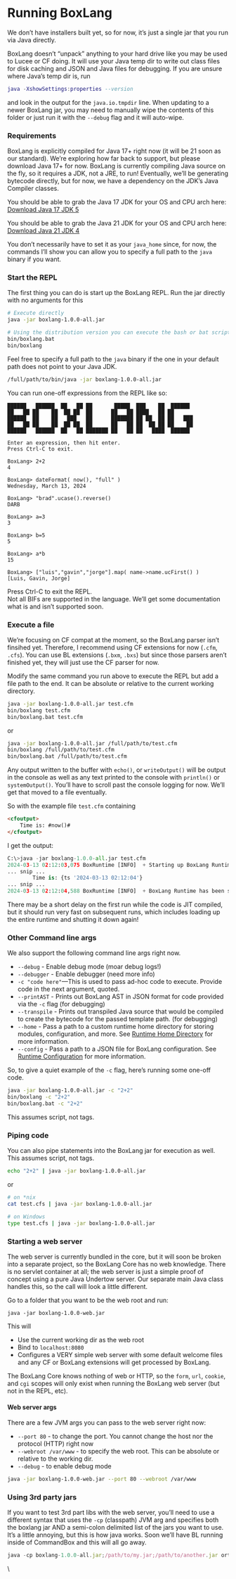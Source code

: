 # Running BoxLang

We don’t have installers built yet, so for now, it’s just a single jar that you run via Java directly.

BoxLang doesn’t “unpack” anything to your hard drive like you may be used to Lucee or CF doing. It will use your Java temp dir to write out class files for disk caching and JSON and Java files for debugging. If you are unsure where Java’s temp dir is, run

```lua
java -XshowSettings:properties --version
```

and look in the output for the `java.io.tmpdir` line. When updating to a newer BoxLang jar, you may need to manually wipe the contents of this folder or just run it with the `--debug` flag and it will auto-wipe.

### Requirements <a href="#requirements-7" id="requirements-7"></a>

BoxLang is explicitly compiled for Java 17+ right now (it will be 21 soon as our standard). We’re exploring how far back to support, but please download Java 17+ for now. BoxLang is currently compiling Java source on the fly, so it requires a JDK, not a JRE, to run! Eventually, we’ll be generating bytecode directly, but for now, we have a dependency on the JDK’s Java Compiler classes.

You should be able to grab the Java 17 JDK for your OS and CPU arch here: [Download Java 17 JDK 5](https://adoptium.net/temurin/releases/?package=jdk\&version=17)

You should be able to grab the Java 21 JDK for your OS and CPU arch here: [Download Java 21 JDK 4](https://adoptium.net/temurin/releases/?package=jdk\&version=21)

You don’t necessarily have to set it as your `java_home` since, for now, the commands I’ll show you can allow you to specify a full path to the `java` binary if you want.

### Start the REPL <a href="#start-the-repl-8" id="start-the-repl-8"></a>

The first thing you can do is start up the BoxLang REPL. Run the jar directly with no arguments for this

```bash
# Execute directly
java -jar boxlang-1.0.0-all.jar

# Using the distribution version you can execute the bash or bat script
bin/boxlang.bat
bin/boxlang
```

Feel free to specify a full path to the `java` binary if the one in your default path does not point to your Java JDK.

```bash
/full/path/to/bin/java -jar boxlang-1.0.0-all.jar
```

You can run one-off expressions from the REPL like so:

```shell
██████   ██████  ██   ██ ██       █████  ███    ██  ██████
██   ██ ██    ██  ██ ██  ██      ██   ██ ████   ██ ██
██████  ██    ██   ███   ██      ███████ ██ ██  ██ ██   ███
██   ██ ██    ██  ██ ██  ██      ██   ██ ██  ██ ██ ██    ██
██████   ██████  ██   ██ ███████ ██   ██ ██   ████  ██████

Enter an expression, then hit enter.
Press Ctrl-C to exit.

BoxLang> 2+2
4

BoxLang> dateFormat( now(), "full" )
Wednesday, March 13, 2024

BoxLang> "brad".ucase().reverse()
DARB

BoxLang> a=3
3

BoxLang> b=5
5

BoxLang> a*b
15

BoxLang> ["luis","gavin","jorge"].map( name->name.ucFirst() )
[Luis, Gavin, Jorge]

```

Press Ctrl-C to exit the REPL.\
Not all BIFs are supported in the language. We’ll get some documentation what is and isn’t supported soon.

### Execute a file <a href="#execute-a-file-9" id="execute-a-file-9"></a>

We’re focusing on CF compat at the moment, so the BoxLang parser isn’t finsihed yet. Therefore, I recommend using CF extensions for now (`.cfm`, `.cfs`). You can use BL extensions (`.bxm`, `.bxs`) but since those parsers aren’t finished yet, they will just use the CF parser for now.

Modify the same command you run above to execute the REPL but add a file path to the end. It can be absolute or relative to the current working directory.

```bash
java -jar boxlang-1.0.0-all.jar test.cfm
bin/boxlang test.cfm
bin/boxlang.bat test.cfm
```

or

```bash
java -jar boxlang-1.0.0-all.jar /full/path/to/test.cfm
bin/boxlang /full/path/to/test.cfm
bin/boxlang.bat /full/path/to/test.cfm
```

Any output written to the buffer with `echo()`, or `writeOutput()` will be output in the console as well as any text printed to the console with `println()` or `systemOutput()`. You’ll have to scroll past the console logging for now. We’ll get that moved to a file eventually.

So with the example file `test.cfm` containing

```html
<cfoutput>
	Time is: #now()#
</cfoutput>
```

I get the output:

```python
C:\>java -jar boxlang-1.0.0-all.jar test.cfm
2024-03-13 02:12:03,075 BoxRuntime [INFO]  + Starting up BoxLang Runtime
... snip ...
        Time is: {ts '2024-03-13 02:12:04'}
... snip ...
2024-03-13 02:12:04,588 BoxRuntime [INFO]  + BoxLang Runtime has been shutdown
```

There may be a short delay on the first run while the code is JIT compiled, but it should run very fast on subsequent runs, which includes loading up the entire runtime and shutting it down again!

### Other Command line args <a href="#other-command-line-args-10" id="other-command-line-args-10"></a>

We also support the following command line args right now.

* `--debug` - Enable debug mode (moar debug logs!)
* `--debugger` - Enable debugger (need more info)
* `-c "code here"`—This is used to pass ad-hoc code to execute. Provide code in the next argument, quoted.
* `--printAST` - Prints out BoxLang AST in JSON format for code provided via the `-c` flag (for debugging)
* `--transpile` - Prints out transpiled Java source that would be compiled to create the bytecode for the passed template path. (for debugging)
* `--home` - Pass a path to a custom runtime home directory for storing modules, configuration, and more. See [Runtime Home Directory](../boxlang-framework/configuration.md#runtime-home-directory) for more information.
* `--config` - Pass a path to a JSON file for BoxLang configuration. See [Runtime Configuration](../boxlang-framework/configuration.md) for more information.

So, to give a quiet example of the `-c` flag, here’s running some one-off code.

```bash
java -jar boxlang-1.0.0-all.jar -c "2+2"
bin/boxlang -c "2+2"
bin/boxlang.bat -c "2+2"
```

This assumes script, not tags.

### Piping code <a href="#piping-code-11" id="piping-code-11"></a>

You can also pipe statements into the BoxLang jar for execution as well. This assumes script, not tags.

```bash
echo "2+2" | java -jar boxlang-1.0.0-all.jar
```

or

```bash
# on *nix
cat test.cfs | java -jar boxlang-1.0.0-all.jar

# on Windows
type test.cfs | java -jar boxlang-1.0.0-all.jar
```

### Starting a web server <a href="#starting-a-web-server-12" id="starting-a-web-server-12"></a>

The web server is currently bundled in the core, but it will soon be broken into a separate project, so the BoxLang Core has no web knowledge. There is no servlet container at all; the web server is just a simple proof of concept using a pure Java Undertow server. Our separate main Java class handles this, so the call will look a little different.

Go to a folder that you want to be the web root and run:

```undefined
java -jar boxlang-1.0.0-web.jar
```

This will

* Use the current working dir as the web root
* Bind to `localhost:8080`
* Configures a VERY simple web server with some default welcome files and any CF or BoxLang extensions will get processed by BoxLang.

The BoxLang Core knows nothing of web or HTTP, so the `form`, `url`, `cookie`, and `cgi` scopes will only exist when running the BoxLang web server (but not in the REPL, etc).

#### Web server args <a href="#web-server-args-13" id="web-server-args-13"></a>

There are a few JVM args you can pass to the web server right now:

* `--port 80` - to change the port. You cannot change the host nor the protocol (HTTP) right now
* `--webroot /var/www` - to specify the web root. This can be absolute or relative to the working dir.
* `--debug` - to enable debug mode

```bash
java -jar boxlang-1.0.0-web.jar --port 80 --webroot /var/www
```

### Using 3rd party jars <a href="#using-3rd-party-jars-14" id="using-3rd-party-jars-14"></a>

If you want to test 3rd part libs with the web server, you’ll need to use a different syntax that uses the `-cp` (classpath) JVM arg and specifies both the boxlang jar AND a semi-colon delimited list of the jars you want to use. It’s a little annoying, but this is how java works. Soon we’ll have BL running inside of CommandBox and this will all go away.

```javascript
java -cp boxlang-1.0.0-all.jar;/path/to/my.jar;/path/to/another.jar ortus.boxlang.web.Server
```

\\
